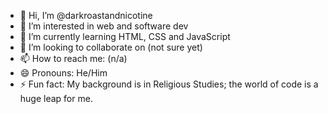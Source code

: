 - 👋 Hi, I’m @darkroastandnicotine
- 👀 I’m interested in web and software dev
- 🌱 I’m currently learning HTML, CSS and JavaScript
- 💞️ I’m looking to collaborate on (not sure yet)
- 📫 How to reach me: (n/a)
- 😄 Pronouns: He/Him
- ⚡ Fun fact: My background is in Religious Studies; the world of code is a huge leap for me.

<!---
darkroastandnicotine/darkroastandnicotine is a ✨ special ✨ repository because its `README.md` (this file) appears on your GitHub profile.
You can click the Preview link to take a look at your changes.
--->
